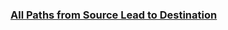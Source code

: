 ### [All Paths from Source Lead to Destination](https://leetcode.com/problems/all-paths-from-source-lead-to-destination)

